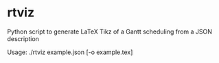 # rtviz
Python script to generate LaTeX Tikz of a Gantt scheduling from a JSON description

Usage:
./rtviz example.json [-o example.tex]

